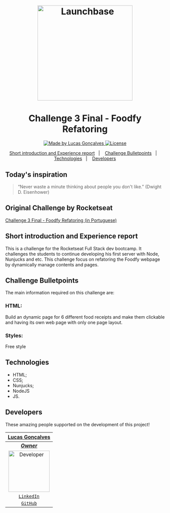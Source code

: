 <h1 align="center">
    <img alt="Launchbase" src="https://storage.googleapis.com/golden-wind/bootcamp-launchbase/logo.png" width="300px" />
</h1>
<h1 align="center">
    <strong> Challenge 3 Final - Foodfy Refatoring</strong>
</h1>

<p align="center">

  <a href="https://github.com/Auriflanos">
    <img alt="Made by Lucas Gonçalves" src="https://img.shields.io/badge/made%20by-Lucas%20Gonçalves-blue">
  </a>

  <a href="LICENSE" >
    <img alt="License" src="https://img.shields.io/badge/license-MIT-blue">
  </a>

</p>

<p align="center">
  <a href="#Short-introduction-and-Experience-report">Short introduction and Experience report</a>&nbsp;&nbsp;&nbsp;|&nbsp;&nbsp;&nbsp;
  <a href="#Challenge-Bulletpoints">Challenge Bulletpoints</a>&nbsp;&nbsp;&nbsp;|&nbsp;&nbsp;&nbsp;
  <a href="#Technologies">Technologies</a>&nbsp;&nbsp;&nbsp;|&nbsp;&nbsp;&nbsp;
  <a href="#Developers">Developers</a>
</p>


## Today's inspiration
> “Never waste a minute thinking about people you don't like.” (Dwight D. Eisenhower)

## Original Challenge by Rocketseat
<a href="https://github.com/rocketseat-education/bootcamp-launchbase-desafios-03/blob/master/desafios/03-refatorando-foodfy.md"> Challenge 3 Final - Foodfy Refatoring  (in Portuguese) </a>

## Short introduction and Experience report
This is a challenge for the Rocketseat Full Stack dev bootcamp. It challenges the students to continue developing his first server with Node, Nunjucks and etc. This challenge focus on refatoring the Foodfy webpage by dynamically manage contents and pages.

## Challenge Bulletpoints
The main information required on this challenge are:

### HTML:
Build an dynamic page for 6 different food receipts and make them clickable and having its own web page with only one page layout. 

### Styles:
Free style

## Technologies
* HTML;
* CSS;
* Nunjucks;
* NodeJS
* JS.

## Developers
These amazing people supported on the development of this project!

| <a href="https://github.com/Auriflanos" target="_blank">**Lucas Gonçalves**</a> | 
| :---: |
| <a href="https://github.com/Auriflanos" target="_blank">***Owner***</a> |
|<img alt="Developer" title="Developer" src="https://avatars0.githubusercontent.com/u/66454089?s=460&u=7d44989a97508ae37a8d5d81fb1bf19e005f15e9&v=4" width="130px" />| 
| <a href="https://www.linkedin.com/in/lucasrgoncalves/" target="_blank">`LinkedIn`</a> | 
| <a href="https://github.com/Auriflanos" target="_blank">`GitHub`</a> 